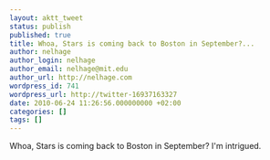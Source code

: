 ```yaml
---
layout: aktt_tweet
status: publish
published: true
title: Whoa, Stars is coming back to Boston in September?...
author: nelhage
author_login: nelhage
author_email: nelhage@mit.edu
author_url: http://nelhage.com
wordpress_id: 741
wordpress_url: http://twitter-16937163327
date: 2010-06-24 11:26:56.000000000 +02:00
categories: []
tags: []
---
```

Whoa, Stars is coming back to Boston in September? I'm intrigued.
